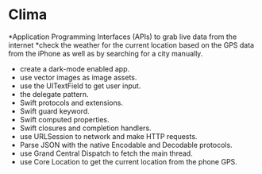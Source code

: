 # Clima

*Application Programming Interfaces (APIs) to grab live data from the internet
*check the weather for the current location based on the GPS data from the iPhone as well as by searching for a city manually.

* create a dark-mode enabled app.
* use vector images as image assets.
* use the UITextField to get user input.
* the delegate pattern.
* Swift protocols and extensions.
* Swift guard keyword.
* Swift computed properties.
* Swift closures and completion handlers.
* use URLSession to network and make HTTP requests.
* Parse JSON with the native Encodable and Decodable protocols.
* use Grand Central Dispatch to fetch the main thread.
* use Core Location to get the current location from the phone GPS.
